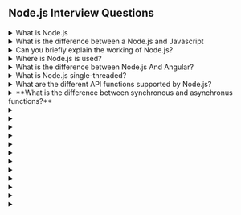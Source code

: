 ## Node.js Interview Questions

<details>
    <summary>What is Node.js</summary>
  
 - Node.js is a very popular scripting language that is primarily used for server-side scripting requirements.
 - It has numerous benifits compared to other server-side programming languages out there, the most noteworthy one being the non-blocking I/O (input/output).
</details>

<details>
    <summary>What is the difference between a Node.js and Javascript</summary>
    
| Factor    | Node.js | Javascript |
| -------- | -------- | ------ |
| Engine  | V8 - Google Chrome     | V8, Spider Monkey and JS Core  |
| Usage | To perform non-blocking activities    | For general client-side operation  |
| Working    | Interpreter-scripting    | Programming language  |

</details>

<details>
    <summary>Can you briefly explain the working of Node.js? </summary>
    
 - Node.js is an entity that runs in a virtual environment, using Javascript as the primary scripting language.
 - Is uses a simple V8 environment to run on, which helps in the provision of features like the non-blocking I/O and a single-threaded event loop.
</details>

<details>
    <summary>Where is Node.js is used?</summary>
    
Node.js is used in a variety of domains. But, it is very well regarded in the design of the following concepts:
 - Network application
 - Distributed computing
 - Responsive web apps 
 - Servers-client applications
</details>

<details>
    <summary>What is the difference between Node.js And Angular?</summary>
    
| Node.js | Angular |
| -------- | -------- |
| Used in situation where scalability is a requirement | Best fit for the development of real-time applications |
| Ability to generate queries in a database | Ability to simplfy an application init the MVC architecture |
| Mainly used to develop small/medium-sized application | Mainly used to develop real-time interactive web application |
| Provides many frameworks such as Sails, Partial, and Express | Angular is an all-in-one web app framework |
| Coded using C++ and Javascript | coded in TypeScript |
 
</details>

<details>
    <summary>What is Node.js single-threaded?</summary>
    
 - Node.js works on the single-threaded model to ensure that there is support for asynchronous processing.
 - With this, it makes it scalable and efficient for applications to provide high performance and efficiency under high amounts of load.
</details>

<details>
    <summary>What are the different API functions supported by Node.js?</summary>

  There are two types of API functions:-  
 - **Synchronous APIs** : Used for non-blocking functions
 - **Asynchronous APIs** : Used for blocking functions
</details>

<details>
    <summary>**What is the difference between synchronous and asynchronus functions?**</summary>
  
**Synchronous APIs**
 - Synchronous APIs are mainly used for I/O operations.
 - They are intantaneous in providing a respone to the data movement in the server and keep up with the data as per the requirement.
 - If there are no responses, then the API will throw an error.
    
**Asynchronous APIs**
 - Asynchronous functions, as the name suggests, work on the basis of not being synchronous.
 - Here, HTTP requests, when pushed will not wait for a response to begin. Responses to any previous requests will be continuous even if the server has already got the response.
</details>

<details>
    <summary></summary>
    
 - 
 - 
</details>

<details>
    <summary></summary>
    
 - 
 - 
</details>

<details>
    <summary></summary>
    
 - 
 - 
</details>

<details>
    <summary></summary>
    
 - 
 - 
</details>

<details>
    <summary></summary>
    
 - 
 - 
</details>

<details>
    <summary></summary>
    
 - 
 - 
</details>

<details>
    <summary></summary>
    
 - 
 - 
</details>

<details>
    <summary></summary>
    
 - 
 - 
</details>

<details>
    <summary></summary>
    
 - 
 - 
</details>

<details>
    <summary></summary>
    
 - 
 - 
</details>

<details>
    <summary></summary>
    
 - 
 - 
</details>

<details>
    <summary></summary>
    
 - 
 - 
</details>
